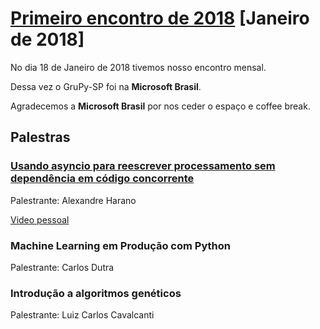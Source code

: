 # [Primeiro encontro de 2018][0] [Janeiro de 2018]

No dia 18 de Janeiro de 2018 tivemos nosso encontro mensal.

Dessa vez o GruPy-SP foi na **Microsoft Brasil**.

Agradecemos a **Microsoft Brasil** por nos ceder o espaço e coffee break.

## Palestras

### [Usando asyncio para reescrever processamento sem dependência em código concorrente](https://github.com/ayharano/aio-exemplo)

Palestrante: Alexandre Harano

[Video pessoal](https://youtu.be/LAkW7bxgHjQ)


### Machine Learning em Produção com Python

Palestrante: Carlos Dutra


### Introdução a algoritmos genéticos

Palestrante: Luiz Carlos Cavalcanti


[0]: https://www.meetup.com/pt-BR/Grupy-SP/events/246561769/
